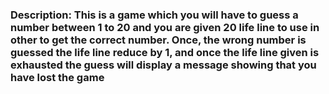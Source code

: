 ### Description: This is a game which you will have to guess a number between 1 to 20 and you are given 20 life line to use in other to get the correct number. Once, the wrong number is guessed the life line reduce by 1, and once the life line given is exhausted the guess will display a message showing that you have lost the game

